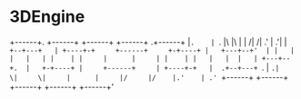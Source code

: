 # 3DEngine

+------+.      +------+       +------+       +------+      .+------+
|`.    | `.    |\     |\      |      |      /|     /|    .' |    .'|
|  `+--+---+   | +----+-+     +------+     +-+----+ |   +---+--+'  |
|   |  |   |   | |    | |     |      |     | |    | |   |   |  |   |
+---+--+.  |   +-+----+ |     +------+     | +----+-+   |  .+--+---+
 `. |    `.|    \|     \|     |      |     |/     |/    |.'    | .'
   `+------+     +------+     +------+     +------+     +------+'
